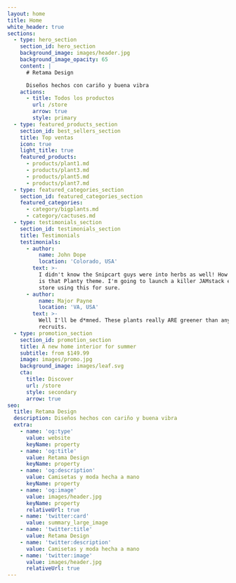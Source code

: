 ```yaml
---
layout: home
title: Home
white_header: true
sections:
  - type: hero_section
    section_id: hero_section
    background_image: images/header.jpg
    background_image_opacity: 65
    content: |
      # Retama Design

      Diseños hechos con cariño y buena vibra
    actions:
      - title: Todos los productos
        url: /store
        arrow: true
        style: primary
  - type: featured_products_section
    section_id: best_sellers_section
    title: Top ventas
    icon: true
    light_title: true
    featured_products:
      - products/plant1.md
      - products/plant3.md
      - products/plant5.md
      - products/plant7.md
  - type: featured_categories_section
    section_id: featured_categories_section
    featured_categories:
      - category/bigplants.md
      - category/cactuses.md
  - type: testimonials_section
    section_id: testimonials_section
    title: Testimonials
    testimonials:
      - author:
          name: John Dope
          location: 'Colorado, USA'
        text: >-
          I didn't know the Snipcart guys were into herbs as well! How beautiful
          is that Planty theme. I'm going to launch a killer JAMstack e-commerce
          store using this for sure.
      - author:
          name: Major Payne
          location: 'VA, USA'
        text: >-
          Well I'll be d*mned. These plants really ARE greener than any of my
          recruits.
  - type: promotion_section
    section_id: promotion_section
    title: A new home interior for summer
    subtitle: from $149.99
    image: images/promo.jpg
    background_image: images/leaf.svg
    cta:
      title: Discover
      url: /store
      style: secondary
      arrow: true
seo:
  title: Retama Design
  description: Diseños hechos con cariño y buena vibra
  extra:
    - name: 'og:type'
      value: website
      keyName: property
    - name: 'og:title'
      value: Retama Design
      keyName: property
    - name: 'og:description'
      value: Camisetas y moda hecha a mano
      keyName: property
    - name: 'og:image'
      value: images/header.jpg
      keyName: property
      relativeUrl: true
    - name: 'twitter:card'
      value: summary_large_image
    - name: 'twitter:title'
      value: Retama Design
    - name: 'twitter:description'
      value: Camisetas y moda hecha a mano
    - name: 'twitter:image'
      value: images/header.jpg
      relativeUrl: true
---
```

